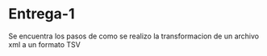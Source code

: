 # Entrega-1
Se encuentra los pasos de como se realizo la transformacion de  un archivo xml  a un formato TSV 
